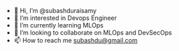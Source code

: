 - 👋 Hi, I’m @subashduraisamy
- 👀 I’m interested in Devops Engineer
- 🌱 I’m currently learning MLOps
- 💞️ I’m looking to collaborate on MLOps and DevSecOps
- 📫 How to reach me subashdu@gmail.com

<!---
subashduraisamy/subashduraisamy is a ✨ special ✨ repository because its `README.md` (this file) appears on your GitHub profile.
You can click the Preview link to take a look at your changes.
--->
